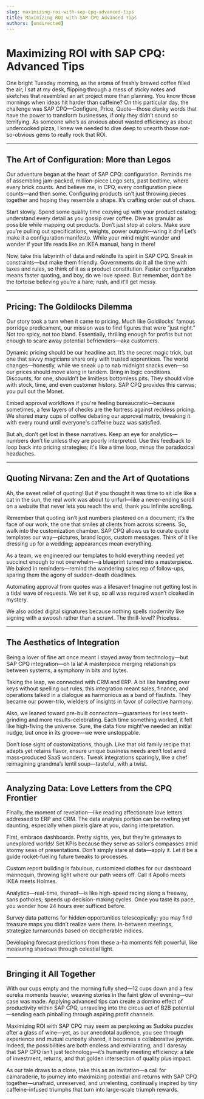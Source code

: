 ```yaml
---
slug: maximizing-roi-with-sap-cpq-advanced-tips
title: Maximizing ROI with SAP CPQ Advanced Tips
authors: [undirected]
---
```



# Maximizing ROI with SAP CPQ: Advanced Tips 

One bright Tuesday morning, as the aroma of freshly brewed coffee filled the air, I sat at my desk, flipping through a mess of sticky notes and sketches that resembled an art project more than planning. You know those mornings when ideas hit harder than caffeine? On this particular day, the challenge was SAP CPQ—Configure, Price, Quote—those clunky words that have the power to transform businesses, if only they didn’t sound so terrifying. As someone who’s as anxious about wasted efficiency as about undercooked pizza, I knew we needed to dive deep to unearth those not-so-obvious gems to really rock that ROI.

---

## The Art of Configuration: More than Legos

Our adventure began at the heart of SAP CPQ: configuration. Reminds me of assembling jam-packed, million-piece Lego sets, past bedtime, where every brick counts. And believe me, in CPQ, every configuration piece counts—and then some. Configuring products isn’t just throwing pieces together and hoping they resemble a shape. It’s crafting order out of chaos.

Start slowly. Spend some quality time cozying up with your product catalog; understand every detail as you gossip over coffee. Dive as granular as possible while mapping out products. Don’t just stop at colors. Make sure you’re pulling out specifications, weights, power outputs—wring it dry! Let’s make it a configuration manifesto. While your mind might wander and wonder if your life reads like an IKEA manual, hang in there!

Now, take this labyrinth of data and rekindle its spirit in SAP CPQ. Sneak in constraints—but make them friendly. Governments do it all the time with taxes and rules, so think of it as a product constitution. Faster configuration means faster quoting, and boy, do we love speed. But remember, don’t be the tortoise believing you’re a hare; rush, and it’ll get messy.

---

## Pricing: The Goldilocks Dilemma

Our story took a turn when it came to pricing. Much like Goldilocks’ famous porridge predicament, our mission was to find figures that were “just right.” Not too spicy, not too bland. Essentially, thrilling enough for profits but not enough to scare away potential befrienders—aka customers.

Dynamic pricing should be our headline act. It’s the secret magic trick, but one that savvy magicians share only with trusted apprentices. The world changes—honestly, while we sneak up to nab midnight snacks even—so our prices should move along in tandem. Bring in logic conditions. Discounts, for one, shouldn’t be limitless bottomless pits. They should vibe with stock, time, and even customer history. SAP CPQ provides this canvas; you pull out the Monet.

Embed approval workflows if you're feeling bureaucratic—because sometimes, a few layers of checks are the fortress against reckless pricing. We shared many cups of coffee debating our approval matrix, tweaking it with every round until everyone's caffeine buzz was satisfied.

But ah, don’t get lost in these narratives. Keep an eye for analytics—numbers don’t lie unless they are poorly interpreted. Use this feedback to loop back into pricing strategies; it's like a time loop, minus the paradoxical headaches.

---

## Quoting Nirvana: Zen and the Art of Quotations

Ah, the sweet relief of quoting! But if you thought it was time to sit idle like a cat in the sun, the real work was about to unfurl—like a never-ending scroll on a website that never lets you reach the end, thank you infinite scrolling.

Remember that quoting isn’t just numbers plastered on a document; it’s the face of our work, the one that smiles at clients from across screens. So, walk into the customization chamber. SAP CPQ allows us to curate quote templates our way—pictures, brand logos, custom messages. Think of it like dressing up for a wedding; appearances mean everything.

As a team, we engineered our templates to hold everything needed yet succinct enough to not overwhelm—a blueprint turned into a masterpiece. We baked in reminders—remind the wandering sales rep of follow-ups, sparing them the agony of sudden-death deadlines.

Automating approval from quotes was a lifesaver! Imagine not getting lost in a tidal wave of requests. We set it up, so all was required wasn’t cloaked in mystery.

We also added digital signatures because nothing spells modernity like signing with a swoosh rather than a scrawl. The thrill-level? Priceless.

---

## The Aesthetics of Integration 

Being a lover of fine art once meant I stayed away from technology—but SAP CPQ integration—oh la la! A masterpiece merging relationships between systems, a symphony in bits and bytes.

Taking the leap, we connected with CRM and ERP. A bit like handing over keys without spelling out rules, this integration meant sales, finance, and operations talked in a dialogue as harmonious as a band of flautists. They became our power-trio, wielders of insights in favor of collective harmony.

Also, we leaned toward pre-built connectors—guarantees for less teeth-grinding and more results-celebrating.  Each time something worked, it felt like high-fiving the universe. Sure, the data flow might’ve needed an initial nudge, but once in its groove—we were unstoppable.

Don’t lose sight of customizations, though. Like that old family recipe that adapts yet retains flavor, ensure unique business needs aren’t lost amid mass-produced SaaS wonders. Tweak integrations sparingly, like a chef reimagining grandma’s lentil soup—tasteful, with a twist.

---

## Analyzing Data: Love Letters from the CPQ Frontier 

Finally, the moment of revelation—like reading affectionate love letters addressed to ERP and CRM. The data analysis portion can be riveting yet daunting, especially when pixels glare at you, daring interpretation.

First, embrace dashboards. Pretty sights, yes, but they’re gateways to unexplored worlds! Set KPIs because they serve as sailor’s compasses amid stormy seas of presentations. Don’t simply stare at data—apply it. Let it be a guide rocket-fueling future tweaks to processes.

Custom report building is fabulous, customized clothes for our dashboard mannequin, throwing light where our path veers off. Call it Apollo meets IKEA meets Holmes.

Analytics—real-time, thereof—is like high-speed racing along a freeway, sans potholes; speeds up decision-making cycles. Once you taste its pace, you wonder how 24 hours ever sufficed before.

Survey data patterns for hidden opportunities telescopically; you may find treasure maps you didn’t realize were there. In-between meetings, strategize turnarounds based on decipherable indices.

Developing forecast predictions from these a-ha moments felt powerful, like measuring shadows through celestial light.

---

## Bringing it All Together 

With our cups empty and the morning fully shed—12 cups down and a few eureka moments heavier, weaving stories in the faint glow of evening—our case was made. Applying advanced tips can create a domino effect of productivity within SAP CPQ, unraveling into the circus act of B2B potential—sending each pinballing through aspiring profit channels.

Maximizing ROI with SAP CPQ may seem as perplexing as Sudoku puzzles after a glass of wine—yet, as our anecdotal audience, you see through experience and mutual curiosity shared, it becomes a collaborative joyride. Indeed, the possibilities are both endless and exhilarating, and I daresay that SAP CPQ isn’t just technology—it’s humanity meeting efficiency: a tale of investment, returns, and that golden intersection of quality plus impact.

As our tale draws to a close, take this as an invitation—a call for camaraderie, to journey into maximizing potential and returns with SAP CPQ together—unafraid, unreserved, and unrelenting, continually inspired by tiny caffeine-infused triumphs that turn into large-scale triumph rewards.